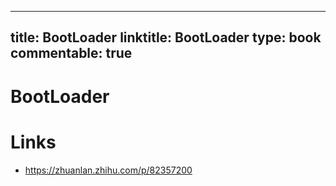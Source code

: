 
---
title: BootLoader
linktitle: BootLoader
type: book
commentable: true
---

# BootLoader

# Links

- https://zhuanlan.zhihu.com/p/82357200

    
